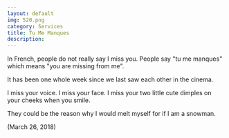 ```yaml
---
layout: default
img: 520.png
category: Services
title: Tu Me Manques
description:
---
```

In French, people do not really say I miss you. People say "tu me manques" which means "you are missing from me".

It has been one whole week since we last saw each other in the cinema.

I miss your voice. I miss your face. I miss your two little cute dimples on your cheeks when you smile.

They could be the reason why I would melt myself for if I am a snowman.

(March 26, 2018)
